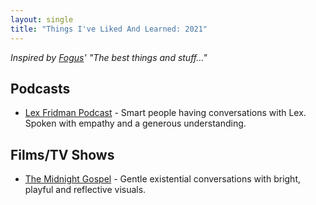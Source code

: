```yaml
---
layout: single
title: "Things I've Liked And Learned: 2021"
---
```


_Inspired by [Fogus](http://blog.fogus.me/)' "The best things and stuff..."_

## Podcasts

- [Lex Fridman Podcast](https://lexfridman.com/podcast/) - Smart people having conversations with Lex. Spoken with empathy and a generous understanding.

## Films/TV Shows

- [The Midnight Gospel](https://www.imdb.com/title/tt11639414/) - Gentle existential conversations with bright, playful and reflective visuals. 
